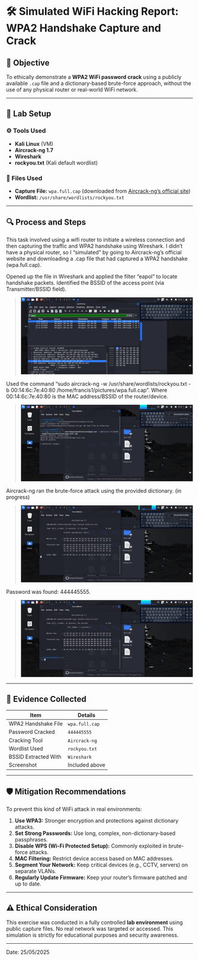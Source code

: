 # 🛠️ Simulated WiFi Hacking Report: WPA2 Handshake Capture and Crack

## 📌 Objective

To ethically demonstrate a **WPA2 WiFi password crack** using a publicly available `.cap` file and a dictionary-based brute-force approach, without the use of any physical router or real-world WiFi network.

---

## 🧪 Lab Setup

### ⚙️ Tools Used

* **Kali Linux** (VM)
* **Aircrack-ng 1.7**
* **Wireshark**
* **rockyou.txt** (Kali default wordlist)

### 🧾 Files Used

* **Capture File:** `wpa.full.cap` (downloaded from [Aircrack-ng’s official site](https://www.aircrack-ng.org/doku.php?id=wpa_capture))
* **Wordlist:** `/usr/share/wordlists/rockyou.txt`

---

## 🔍 Process and Steps

This task involved using a wifi router to initiate a wireless connection and then capturing the traffic and WPA2 handshake using Wireshark. I didn’t have a physical router, so I “simulated” by going to Aircrack-ng’s official website and downloading a .cap file that had captured a WPA2 handshake (wpa.full.cap).

Opened up the file in Wireshark and applied the filter “eapol” to locate handshake packets. Identified the BSSID of the access point (via Transmitter/BSSID field).

> ![Capture](/images/capture1.png)

Used the command “sudo aircrack-ng -w /usr/share/wordlists/rockyou.txt -b 00:14:6c:7e:40:80 /home/francis1/pictures/wpa.full.cap”. Where 00:14:6c:7e:40:80 is the MAC address/BSSID of the router/device.

> ![Capture](/images/progress1.png)

Aircrack-ng ran the brute-force attack using the provided dictionary. (in progress)

> ![Capture](/images/progress2.png)

Password was found: 444445555.

> ![Capture](/images/found.png)

---

## 📸 Evidence Collected

| Item                 | Details        |
| -------------------- | -------------- |
| WPA2 Handshake File  | `wpa.full.cap` |
| Password Cracked     | `444445555`    |
| Cracking Tool        | `Aircrack-ng`  |
| Wordlist Used        | `rockyou.txt`  |
| BSSID Extracted With | `Wireshark`    |
| Screenshot           | Included above |

---

## 🛡️ Mitigation Recommendations

To prevent this kind of WiFi attack in real environments:

1. **Use WPA3:** Stronger encryption and protections against dictionary attacks.
2. **Set Strong Passwords:** Use long, complex, non-dictionary-based passphrases.
3. **Disable WPS (Wi-Fi Protected Setup):** Commonly exploited in brute-force attacks.
4. **MAC Filtering:** Restrict device access based on MAC addresses.
5. **Segment Your Network:** Keep critical devices (e.g., CCTV, servers) on separate VLANs.
6. **Regularly Update Firmware:** Keep your router’s firmware patched and up to date.

---

## ⚠️ Ethical Consideration

This exercise was conducted in a fully controlled **lab environment** using public capture files. No real network was targeted or accessed. This simulation is strictly for educational purposes and security awareness.

---

Date: 25/05/2025

